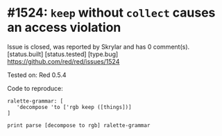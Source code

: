 
#1524: `keep` without `collect` causes an access violation
================================================================================
Issue is closed, was reported by Skrylar and has 0 comment(s).
[status.built] [status.tested] [type.bug]
<https://github.com/red/red/issues/1524>

Tested on: Red 0.5.4

Code to reproduce:

```
ralette-grammar: [
   'decompose 'to ['rgb keep ([things])]
]

print parse [decompose to rgb] ralette-grammar
```



